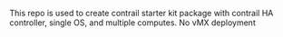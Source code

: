 This repo is used to create contrail starter kit package with contrail HA controller, single OS, and multiple computes. No vMX deployment
